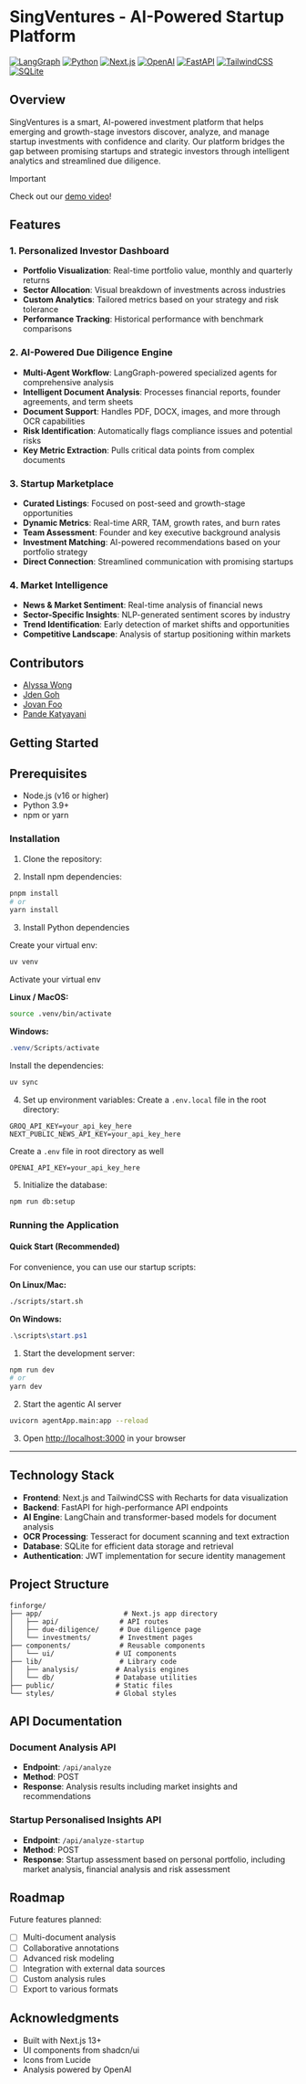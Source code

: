 # SingVentures - AI-Powered Startup Platform
[![LangGraph](https://img.shields.io/badge/LangGraph-FF5700?style=for-the-badge&logo=chainlink&logoColor=white)](https://github.com/langchain-ai/langgraph)
[![Python](https://img.shields.io/badge/Python-3776AB?style=for-the-badge&logo=python&logoColor=white)](https://www.python.org/)
[![Next.js](https://img.shields.io/badge/Next.js-000000?style=for-the-badge&logo=next.js&logoColor=white)](https://nextjs.org/)
[![OpenAI](https://img.shields.io/badge/OpenAI-412991?style=for-the-badge&logo=openai&logoColor=white)](https://openai.com/)
[![FastAPI](https://img.shields.io/badge/FastAPI-009688?style=for-the-badge&logo=fastapi&logoColor=white)](https://fastapi.tiangolo.com/)
[![TailwindCSS](https://img.shields.io/badge/Tailwind_CSS-38B2AC?style=for-the-badge&logo=tailwind-css&logoColor=white)](https://tailwindcss.com/)
[![SQLite](https://img.shields.io/badge/SQLite-003B57?style=for-the-badge&logo=sqlite&logoColor=white)](https://www.sqlite.org/)


## Overview
SingVentures is a smart, AI-powered investment platform that helps emerging and growth-stage investors discover, analyze, and manage startup investments with confidence and clarity. Our platform bridges the gap between promising startups and strategic investors through intelligent analytics and streamlined due diligence.

> [!IMPORTANT]
> Check out our [demo video](https://youtu.be/WwQipLh2vUY)!


## Features

### 1. Personalized Investor Dashboard
- **Portfolio Visualization**: Real-time portfolio value, monthly and quarterly returns
- **Sector Allocation**: Visual breakdown of investments across industries
- **Custom Analytics**: Tailored metrics based on your strategy and risk tolerance
- **Performance Tracking**: Historical performance with benchmark comparisons

### 2. AI-Powered Due Diligence Engine
- **Multi-Agent Workflow**: LangGraph-powered specialized agents for comprehensive analysis
- **Intelligent Document Analysis**: Processes financial reports, founder agreements, and term sheets
- **Document Support**: Handles PDF, DOCX, images, and more through OCR capabilities
- **Risk Identification**: Automatically flags compliance issues and potential risks
- **Key Metric Extraction**: Pulls critical data points from complex documents

### 3. Startup Marketplace
- **Curated Listings**: Focused on post-seed and growth-stage opportunities
- **Dynamic Metrics**: Real-time ARR, TAM, growth rates, and burn rates
- **Team Assessment**: Founder and key executive background analysis
- **Investment Matching**: AI-powered recommendations based on your portfolio strategy
- **Direct Connection**: Streamlined communication with promising startups

### 4. Market Intelligence
- **News & Market Sentiment**: Real-time analysis of financial news
- **Sector-Specific Insights**: NLP-generated sentiment scores by industry
- **Trend Identification**: Early detection of market shifts and opportunities
- **Competitive Landscape**: Analysis of startup positioning within markets

## Contributors
* [Alyssa Wong](https://github.com/alyssahx-wong)
* [Jden Goh](https://github.com/jdengoh)
* [Jovan Foo](https://github.com/JoeSJF)
* [Pande Katyayani](https://github.com/KatyayaniPande)


## Getting Started


## Prerequisites
- Node.js (v16 or higher)
- Python 3.9+
- npm or yarn


### Installation

1. Clone the repository:

2. Install npm dependencies:
```bash
pnpm install
# or
yarn install
```

3. Install Python dependencies

Create your virtual env:

```bash
uv venv
```

Activate your virtual env

**Linux / MacOS:**

```bash
source .venv/bin/activate
```

**Windows:**

```powershell
.venv/Scripts/activate
```

Install the dependencies:

```python
uv sync
```

4. Set up environment variables:
Create a `.env.local` file in the root directory:
```env
GROQ_API_KEY=your_api_key_here
NEXT_PUBLIC_NEWS_API_KEY=your_api_key_here
```

Create a `.env` file in root directory as well
```env
OPENAI_API_KEY=your_api_key_here
```

5. Initialize the database:
```bash
npm run db:setup
```

### Running the Application

#### Quick Start (Recommended)

For convenience, you can use our startup scripts:

**On Linux/Mac:**
```bash
./scripts/start.sh
```

**On Windows:**
```powershell
.\scripts\start.ps1
```


1. Start the development server:
```bash
npm run dev
# or
yarn dev
```
2. Start the agentic AI server
```bash
uvicorn agentApp.main:app --reload
```

3. Open [http://localhost:3000](http://localhost:3000) in your browser

---

## Technology Stack

- **Frontend**: Next.js and TailwindCSS with Recharts for data visualization
- **Backend**: FastAPI for high-performance API endpoints
- **AI Engine**: LangChain and transformer-based models for document analysis
- **OCR Processing**: Tesseract for document scanning and text extraction
- **Database**: SQLite for efficient data storage and retrieval
- **Authentication**: JWT implementation for secure identity management

## Project Structure

```
finforge/
├── app/                    # Next.js app directory
│   ├── api/               # API routes
│   ├── due-diligence/     # Due diligence page
│   └── investments/       # Investment pages
├── components/            # Reusable components
│   └── ui/               # UI components
├── lib/                   # Library code
│   ├── analysis/         # Analysis engines
│   └── db/               # Database utilities
├── public/               # Static files
└── styles/               # Global styles
```

## API Documentation

### Document Analysis API
- **Endpoint**: `/api/analyze`
- **Method**: POST
- **Response**: Analysis results including market insights and recommendations

### Startup Personalised Insights API
- **Endpoint**: `/api/analyze-startup`
- **Method**: POST
- **Response**: Startup assessment based on personal portfolio, including market analysis, financial analysis and risk assessment


## Roadmap

Future features planned:
- [ ] Multi-document analysis
- [ ] Collaborative annotations
- [ ] Advanced risk modeling
- [ ] Integration with external data sources
- [ ] Custom analysis rules
- [ ] Export to various formats

## Acknowledgments

- Built with Next.js 13+
- UI components from shadcn/ui
- Icons from Lucide
- Analysis powered by OpenAI
